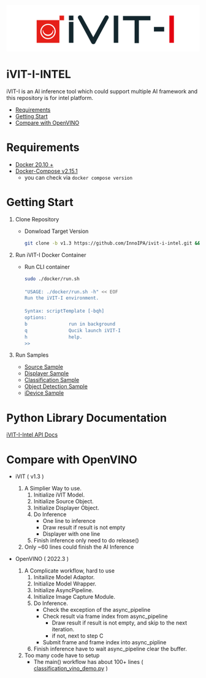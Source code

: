 ![COVER](assets/images/iVIT-I-Logo-B.png)

# iVIT-I-INTEL
iVIT-I is an AI inference tool which could support multiple AI framework and this repository is for intel platform.

* [Requirements](#requirements)
* [Getting Start](#getting-start)
* [Compare with OpenVINO](#compare-with-openvino)

# Requirements
* [Docker 20.10 + ](https://docs.docker.com/engine/install/ubuntu/)
* [Docker-Compose v2.15.1 ](https://docs.docker.com/compose/install/linux/#install-using-the-repository)
    * you can check via `docker compose version`

# Getting Start
1. Clone Repository
    
    * Donwload Target Version
        ```bash
        git clone -b v1.3 https://github.com/InnoIPA/ivit-i-intel.git && cd ivit-i-intel
        ```

2. Run iVIT-I Docker Container

    * Run CLI container
        ```bash
        sudo ./docker/run.sh

        "USAGE: ./docker/run.sh -h" << EOF
        Run the iVIT-I environment.

        Syntax: scriptTemplate [-bqh]
        options:
        b               run in background
        q               Qucik launch iVIT-I
        h               help.
        >>
        ```

3. Run Samples

    * [Source Sample](samples/classification_sample/README.md)
    * [Displayer Sample](samples/ivit_displayer_sample/README.md)
    * [Classification Sample](samples/classification_sample/README.md)
    * [Object Detection Sample](samples/object_detection_sample/README.md)
    * [iDevice Sample](samples/ivit_device_sample/README.md)

# Python Library Documentation
[iVIT-I-Intel API Docs](https://innoipa.github.io/ivit-i-intel/)

# Compare with OpenVINO

* iVIT ( v1.3 )
    1. A Simplier Way to use.
        1. Initialize iVIT Model.
        2. Initialize Source Object.
        3. Initialize Displayer Object.
        4. Do Inference
            * One line to inference
            * Draw result if result is not empty
            * Displayer with one line
        5. Finish inference only need to do release()
    2. Only ~60 lines could finish the AI Inference

* OpenVINO ( 2022.3 )
    1. A Complicate workflow, hard to use
        1. Initailize Model Adaptor. 
        2. Initialize Model Wrapper.
        3. Initialize AsyncPipeline.
        4. Initialize Image Capture Module.
        5. Do Inference.
            * Check the exception of the async_pipeline
            * Check result via frame index from async_pipeline
                * Draw result if result is not empty, and skip to the next iteration.
                * if not, next to step C
            * Submit frame and frame index into async_pipline
        6. Finish inference have to wait async_pipeline clear the buffer.
    2. Too many code have to setup
        * The main() workflow has about 100+ lines ( [classification_vino_demo.py](./samples/classification_sample/classification_vino_demo.py) )
